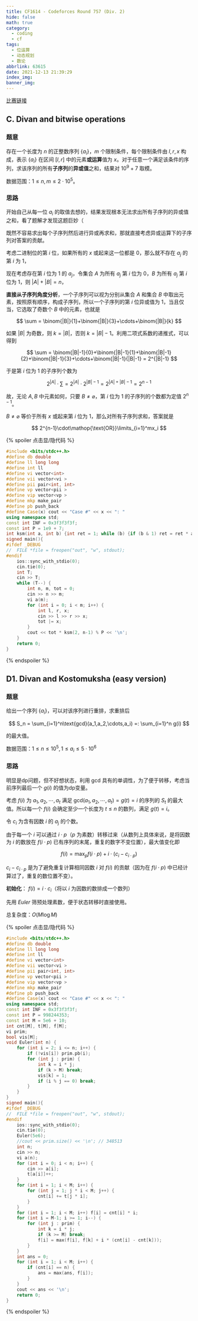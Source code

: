 ```yaml
---
title: CF1614 - Codeforces Round 757 (Div. 2)
hide: false
math: true
category:
  - coding
  - cf
tags:
  - 位运算
  - 动态规划
  - 数论
abbrlink: 63615
date: 2021-12-13 21:39:29
index_img:
banner_img:
---
```


[比赛链接](https://codeforces.com/contest/1614)

## C. Divan and bitwise operations

### 题意

存在一个长度为 $n$ 的正整数序列 $\{a_i\}$，$m$ 个限制条件，每个限制条件由 $l, r, x$ 构成，表示 $\{a_i\}$ 在区间 $[l,r]$ 中的元素**或运算**值为 $x$。对于任意一个满足该条件的序列，求该序列的所有**子序列**的**异或值**之和，结果对 $10^9+7$ 取模。

数据范围：$1\leqslant n, m\leqslant 2\cdot10^5$。

### 思路

开始自己从每一位 $a_i$ 的取值去想的，结果发现根本无法求出所有子序列的异或值之和，看了题解才发现这题巨妙（

既然不容易求出每个子序列然后进行异或再求和，那就直接考虑异或运算下的子序列对答案的贡献。

考虑二进制位的第 $i$ 位，如果所有的 $x$ 或起来这一位都是 $0$，那么就不存在 $a_j$ 的第 $i$ 为 $1$，

现在考虑存在第 $i$ 位为 $1$ 的 $a_j$，令集合 $A$ 为所有 $a_j$ 第 $i$ 位为 $0$，$B$ 为所有 $a_j$ 第 $i$ 位为 $1$，则 $|A|+|B| = n$，

**直接从子序列角度分析**，一个子序列可以视为分别从集合 $A$ 和集合 $B$ 中取出元素，按照原有顺序，构成子序列，所以一个子序列的第 $i$ 位异或值为 $1$，当且仅当，它选取了奇数个 $B$ 中的元素，也就是

$$
\sum = \binom{|B|}{1}+\binom{|B|}{3}+\cdots+\binom{|B|}{k}
$$

如果 $|B|$ 为奇数，则 $k=|B|$，否则 $k=|B|-1$。利用二项式系数的递推式，可以得到

$$
\sum = \binom{|B|-1}{0}+\binom{|B|-1}{1}+\binom{|B|-1}{2}+\binom{|B|-1}{3}+\cdots+\binom{|B|-1}{|B|-1} = 2^{|B|-1}
$$

于是第 $i$ 位为 $1$ 的子序列个数为

$$
2^{|A|} \cdot \sum = 2^{|A|}\cdot 2^{|B|-1}=2^{|A|+|B|-1}=2^{n-1}
$$

故，无论 $A,B$ 中元素如何，只要 $B\neq \varnothing$，第 $i$ 位为 $1$ 的子序列的个数都为定值 $2^{n-1}$。

$B\neq \varnothing$ 等价于所有 $x$ 或起来第 $i$ 位为 $1$，那么对所有子序列求和，答案就是

$$
2^{n-1}\cdot\mathop{\text{OR}}\limits_{i=1}^mx_i
$$

{% spoiler 点击显/隐代码 %}
```cpp
#include <bits/stdc++.h>
#define db double
#define ll long long
#define int ll
#define vi vector<int>
#define vii vector<vi >
#define pii pair<int, int>
#define vp vector<pii >
#define vip vector<vp >
#define mkp make_pair
#define pb push_back
#define Case(x) cout << "Case #" << x << ": "
using namespace std;
const int INF = 0x3f3f3f3f;
const int P = 1e9 + 7;
int ksm(int a, int b) {int ret = 1; while (b) {if (b & 1) ret = ret * a % P; a = a * a % P; b >>= 1;} return ret;}
signed main(){
#ifdef _DEBUG
//	FILE *file = freopen("out", "w", stdout);
#endif
	ios::sync_with_stdio(0);
	cin.tie(0);
	int T;
	cin >> T;
	while (T--) {
		int n, m, tot = 0;
		cin >> n >> m;
		vi a(m);
		for (int i = 0; i < m; i++) {
			int l, r, x;
			cin >> l >> r >> x;
			tot |= x;
		}
		cout << tot * ksm(2, n-1) % P << '\n';
	}
	return 0;
}
```
{% endspoiler %}

## D1. Divan and Kostomuksha (easy version)

### 题意

给出一个序列 $\{a_i\}$，可以对该序列进行重排，求重排后

$$
S_n = \sum_{i=1}^n\text{gcd}(a_1,a_2,\cdots,a_i) =: \sum_{i=1}^n g(i)
$$

的最大值。

数据范围：$1\leqslant n\leqslant 10^5, 1\leqslant a_i\leqslant 5\cdot 10^6$

### 思路

明显是dp问题，但不好想状态，利用 $\text{gcd}$ 具有的单调性，为了便于转移，考虑当前序列最后一个 $g(i)$ 的值为dp变量。

考虑 $f(i)$ 为 $a_1,a_2,\cdots, a_t$ 满足 $\text{gcd}(a_1,a_2,\cdots,a_t)=g(t)=i$ 的序列的 $S_t$ 的最大值。所以每一个 $f(i)$ 会确定至少一个长度为 $t\leqslant n$ 的数列，满足 $g(t) = i$。

令 $c_i$ 为含有因数 $i$ 的 $a_j$ 的个数。

由于每一个 $i$ 可以通过 $i\cdot p$（$p$ 为素数）转移过来（从数列上具体来说，是将因数为 $i$ 的数放在 $f(i\cdot p)$ 已有序列的末尾，重复的数字不变位置），最大值变化即

$$
f(i) = \max_{p}f(i\cdot p) + i \cdot(c_i - c_{i\cdot p})
$$

$c_i-c_{i\cdot p}$ 是为了避免重复计算相同因数 $i$ 对 $f(i)$ 的贡献（因为在 $f(i\cdot p)$ 中已经计算过了，重复的数位置不变）。

**初始化**： $f(i) = i\cdot c_i$（将以 $i$ 为因数的数排成一个数列）

先用 $Euler$ 筛预处理素数，便于状态转移时直接使用。

总复杂度：$O(M\log M)$

{% spoiler 点击显/隐代码 %}
```cpp
#include <bits/stdc++.h>
#define db double
#define ll long long
#define int ll
#define vi vector<int>
#define vii vector<vi >
#define pii pair<int, int>
#define vp vector<pii >
#define vip vector<vp >
#define mkp make_pair
#define pb push_back
#define Case(x) cout << "Case #" << x << ": "
using namespace std;
const int INF = 0x3f3f3f3f;
const int P = 998244353;
const int M = 5e6 + 10;
int cnt[M], t[M], f[M];
vi prim;
bool vis[M];
void Euler(int n) {
	for (int i = 2; i <= n; i++) {
		if (!vis[i]) prim.pb(i);
		for (int j : prim) {
			int k = i * j;
			if (k > M) break;
			vis[k] = 1;
			if (i % j == 0) break;
		}
	}
}
signed main(){
#ifdef _DEBUG
//	FILE *file = freopen("out", "w", stdout);
#endif
	ios::sync_with_stdio(0);
	cin.tie(0);
	Euler(5e6);
	//cout << prim.size() << '\n'; // 348513
	int n;
	cin >> n;
	vi a(n);
	for (int i = 0; i < n; i++) {
		cin >> a[i];
		t[a[i]]++;
	}
	for (int i = 1; i < M; i++) {
		for (int j = 1; j * i < M; j++) {
			cnt[i] += t[j * i];
		}
	}
	for (int i = 1; i < M; i++) f[i] = cnt[i] * i;
	for (int i = M-1; i >= 1; i--) {
		for (int j : prim) {
			int k = i * j;
			if (k >= M) break;
			f[i] = max(f[i], f[k] + i * (cnt[i] - cnt[k]));
		}
	}
	int ans = 0;
	for (int i = 1; i < M; i++) {
		if (cnt[i] == n) {
			ans = max(ans, f[i]);
		}
	}
	cout << ans << '\n';
	return 0;
}
```
{% endspoiler %}
